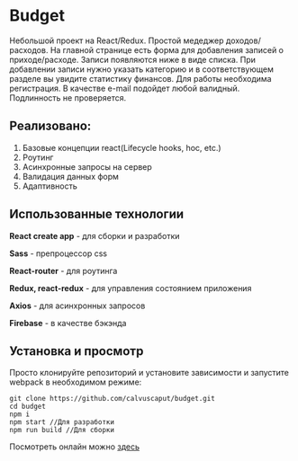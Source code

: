 # Budget

Небольшой проект на React/Redux. Простой медеджер доходов/расходов. На главной странице есть форма для добавления записей о приходе/расходе. Записи появляются ниже в виде списка. При добавлении записи нужно указать категорию и в соответствующем разделе вы увидите статистику финансов. Для работы необходима регистрация. В качестве e-mail подойдет любой валидный. Подлинность не проверяется. 

## Реализовано:
1. Базовые концепции react(Lifecycle hooks, hoc, etc.)
2. Роутинг
3. Асинхронные запросы на сервер
4. Валидация данных форм
5. Адаптивность

## Использованные технологии

**React create app** - для сборки и разработки

**Sass** - препроцессор css  

**React-router** - для роутинга 

**Redux, react-redux** - для управления состоянием приложения  

**Axios** - для асинхронных запросов

**Firebase**  - в качестве бэкэнда

## Установка и просмотр
Просто клонируйте репозиторий и установите зависимости и запустите webpack в необходимом режиме:
```
git clone https://github.com/calvuscaput/budget.git
cd budget
npm i
npm start //Для разработки
npm run build //Для сборки
```



Посмотреть онлайн можно  [здесь](https://calvuscaput.github.io/budget/)



